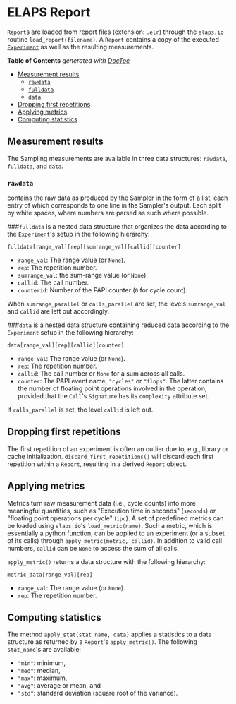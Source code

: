 ELAPS Report
============

`Report`s are loaded from report files (extension: `.elr`) through the
`elaps.io` routine `load_report(filename)`.  A `Report` contains a copy of the
executed [`Experiment`](Experiment.md) as well as the resulting measurements.

<!-- START doctoc generated TOC please keep comment here to allow auto update -->
<!-- DON'T EDIT THIS SECTION, INSTEAD RE-RUN doctoc TO UPDATE -->
**Table of Contents**  *generated with [DocToc](https://github.com/thlorenz/doctoc)*

- [Measurement results](#measurement-results)
  - [`rawdata`](#rawdata)
  - [`fulldata`](#fulldata)
  - [`data`](#data)
- [Dropping first repetitions](#dropping-first-repetitions)
- [Applying metrics](#applying-metrics)
- [Computing statistics](#computing-statistics)

<!-- END doctoc generated TOC please keep comment here to allow auto update -->


Measurement results
-------------------
The Sampling measurements are available in three data structures:
`rawdata`, `fulldata`, and `data`.

### `rawdata`
contains the raw data as produced by the Sampler in the form of a list, each
entry of which corresponds to one line in the Sampler's output.  Each split by
white spaces, where numbers are parsed as such where possible.

###`fulldata`
is a nested data structure that organizes the data according to the
`Experiment`'s setup in the following hierarchy:

    fulldata[range_val][rep][sumrange_val][callid][counter]

- `range_val`: The range value (or `None`).
- `rep`: The repetition number.
- `sumrange_val`: the sum-range value (or `None`).
- `callid`: The call number.
- `counterid`: Number of the PAPI counter (`0` for cycle count).

When `sumrange_parallel` or `calls_parallel` are set, the levels
`sumrange_val` and `callid` are left out accordingly.

###`data`
is a nested data structure containing reduced data according to the `Experiment`
setup in the following hierarchy:

    data[range_val][rep][callid][counter]

- `range_val`: The range value (or `None`).
- `rep`: The repetition number.
- `callid`: The call number or `None` for a sum across all calls.
- `counter`: The PAPI event name, `"cycles"` or `"flops"`.  The latter contains
  the number of floating point operations involved in the operation, provided
  that the `Call`'s `Signature` has its `complexity` attribute set.

If `calls_parallel` is set, the level `callid` is left out.


Dropping first repetitions
--------------------------
The first repetition of an experiment is often an outlier due to, e.g.,  library
or cache initialization.  `discard_first_repetitions()` will discard each first
repetition within a `Report`, resulting in a derived `Report` object.


Applying metrics
----------------
Metrics turn raw measurement data (i.e., cycle counts) into more meaningful
quantities, such as "Execution time in seconds" (`seconds`) or "floating point
operations per cycle" (`ipc`).  A set of predefined metrics can be loaded using
`elaps.io`'s `load_metric(name)`.  Such a metric, which is essentially a python
function, can be applied to an experiment (or a subset of its calls) through
`apply_metric(metric, callid)`.  In addition to valid call numbers, `callid` can
be `None` to access the sum of all calls.

`apply_metric()` returns a data structure with the following hierarchy:

    metric_data[range_val][rep]

- `range_val`: The range value (or `None`).
- `rep`: The repetition number.


Computing statistics
--------------------
The method `apply_stat(stat_name, data)` applies a statistics to a data
structure as returned by a `Report`'s `apply_metric()`.  The following
`stat_name`'s are available:
- `"min"`: minimum,
- `"med"`: median,
- `"max"`: maximum,
- `"avg"`: average or mean, and
- `"std"`: standard deviation (square root of the variance).

